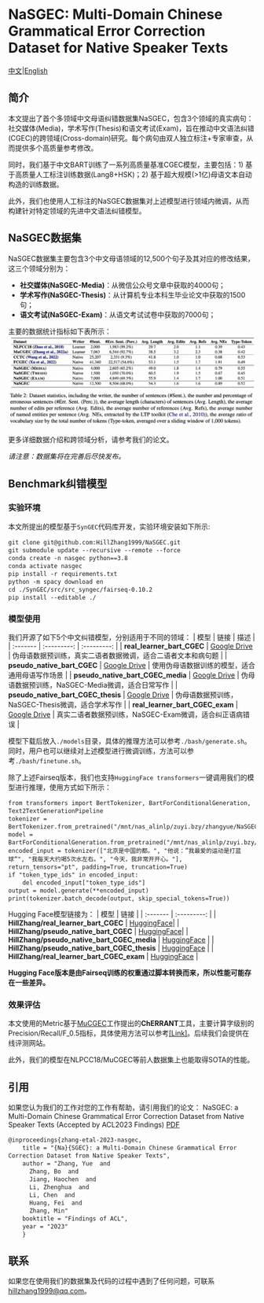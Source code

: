 # NaSGEC: Multi-Domain Chinese Grammatical Error Correction Dataset for Native Speaker Texts

[中文](./README.md)|[English](./README.en.md)
## 简介
本文提出了首个多领域中文母语纠错数据集NaSGEC，包含3个领域的真实病句：社交媒体(Media)，学术写作(Thesis)和语文考试(Exam)，旨在推动中文语法纠错(CGEC)的跨领域(Cross-domain)研究。每个病句由双人独立标注+专家审查，从而提供多个高质量参考修改。

同时，我们基于中文BART训练了一系列高质量基准CGEC模型，主要包括：1) 基于高质量人工标注训练数据(Lang8+HSK)；2) 基于超大规模(>1亿)母语文本自动构造的训练数据。

此外，我们也使用人工标注的NaSGEC数据集对上述模型进行领域内微调，从而构建针对特定领域的先进中文语法纠错模型。

## NaSGEC数据集
NaSGEC数据集主要包含3个中文母语领域的12,500个句子及其对应的修改结果，这三个领域分别为：

+ **社交媒体(NaSGEC-Media)**：从微信公众号文章中获取的4000句；
+ **学术写作(NaSGEC-Thesis)**：从计算机专业本科生毕业论文中获取的1500句；
+ **语文考试(NaSGEC-Exam)**：从语文考试试卷中获取的7000句；

主要的数据统计指标如下表所示：
![Data statistics](./pics/data_statistic.png)

更多详细数据介绍和跨领域分析，请参考我们的论文。

*请注意：数据集将在完善后尽快发布。*

## Benchmark纠错模型
### 实验环境
本文所提出的模型基于`SynGEC`代码库开发，实验环境安装如下所示:

```
git clone git@github.com:HillZhang1999/NaSGEC.git
git submodule update --recursive --remote --force
conda create -n nasgec python==3.8
conda activate nasgec
pip install -r requirements.txt
python -m spacy download en
cd ./SynGEC/src/src_syngec/fairseq-0.10.2
pip install --editable ./
```

### 模型使用
我们开源了如下5个中文纠错模型，分别适用于不同的领域：
| 模型 | 链接 | 描述 |
| :------- | :---------: | :---------: |
| **real_learner_bart_CGEC** | [Google Drive](https://drive.google.com/file/d/1AamhBi6vJ8RVzzHtr43Uaoqrm7_vPpuB/view?usp=share_link) | 伪母语数据预训练，真实二语者数据微调，适合二语者文本和病句题 |
| **pseudo_native_bart_CGEC** | [Google Drive](https://drive.google.com/file/d/1dKbrej1Eh_M1DFqtCvvSqso0QUUn9EvC/view?usp=share_link) | 使用伪母语数据训练的模型，适合通用母语写作场景 |
| **pseudo_native_bart_CGEC_media** | [Google Drive](https://drive.google.com/file/d/17dSnSEPq-eyWZ-Uck4G6fO8XwjNfxmDi/view?usp=share_link) | 伪母语数据预训练，NaSGEC-Media微调，适合日常写作 |
| **pseudo_native_bart_CGEC_thesis** | [Google Drive](https://drive.google.com/file/d/1J-BFDSxV4eQ2JvFEXdvI2AktZOxNd8rq/view?usp=share_link) | 伪母语数据预训练，NaSGEC-Thesis微调，适合学术写作 |
| **real_learner_bart_CGEC_exam** | [Google Drive](https://drive.google.com/file/d/1iQ0i7JMNXyoKjd5BdAfIPGg3QBLr9Lr3/view?usp=share_link) | 真实二语者数据预训练，NaSGEC-Exam微调，适合纠正语病错误 |

模型下载后放入`./models`目录，具体的推理方法可以参考`./bash/generate.sh`。
同时，用户也可以继续对上述模型进行微调训练，方法可以参考`./bash/finetune.sh`。

除了上述Fairseq版本，我们也支持`HuggingFace transformers`一键调用我们的模型进行推理，使用方式如下所示：

```
from transformers import BertTokenizer, BartForConditionalGeneration, Text2TextGenerationPipeline
tokenizer = BertTokenizer.from_pretrained("/mnt/nas_alinlp/zuyi.bzy/zhangyue/NaSGEC/models/real_learner_bart_CGEC")
model = BartForConditionalGeneration.from_pretrained("/mnt/nas_alinlp/zuyi.bzy/zhangyue/NaSGEC/models/real_learner_bart_CGEC")
encoded_input = tokenizer(["北京是中国的都。", "他说：”我最爱的运动是打蓝球“", "我每天大约喝5次水左右。", "今天，我非常开开心。"], return_tensors="pt", padding=True, truncation=True)
if "token_type_ids" in encoded_input:
    del encoded_input["token_type_ids"]
output = model.generate(**encoded_input)
print(tokenizer.batch_decode(output, skip_special_tokens=True))
```

Hugging Face模型链接为：
| 模型 | 链接 |
| :------- | :---------: |
| **HillZhang/real_learner_bart_CGEC** | [HuggingFace](https://huggingface.co/HillZhang/real_learner_bart_CGEC)|
| **HillZhang/pseudo_native_bart_CGEC** | [HuggingFace](https://huggingface.co/HillZhang/pseudo_native_bart_CGEC)|
| **HillZhang/pseudo_native_bart_CGEC_media** | [HuggingFace](https://huggingface.co/HillZhang/pseudo_native_bart_CGEC_media) |
| **HillZhang/pseudo_native_bart_CGEC_thesis** | [HuggingFace](https://huggingface.co/HillZhang/pseudo_native_bart_CGEC_thesis) |
| **HillZhang/real_learner_bart_CGEC_exam** | [HuggingFace](https://huggingface.co/HillZhang/real_learner_bart_CGEC_exam) |

**Hugging Face版本是由Fairseq训练的权重通过脚本转换而来，所以性能可能存在一些差异。**

### 效果评估
本文使用的Metric基于[MuCGEC](https://github.com/HillZhang1999/MuCGEC)工作提出的**ChERRANT**工具，主要计算字级别的Precision/Recall/F_0.5指标，具体使用方法可以参考[[Link]](https://github.com/HillZhang1999/MuCGEC/tree/main/scorers/ChERRANT)。后续我们会提供在线评测网站。

此外，我们的模型在NLPCC18/MuCGEC等前人数据集上也能取得SOTA的性能。

## 引用

如果您认为我们的工作对您的工作有帮助，请引用我们的论文：
NaSGEC: a Multi-Domain Chinese Grammatical Error Correction Dataset from Native Speaker Texts (Accepted by ACL2023 Findings) [PDF]()

```
@inproceedings{zhang-etal-2023-nasgec,
    title = "{Na}{SGEC}: a Multi-Domain Chinese Grammatical Error Correction Dataset from Native Speaker Texts",
    author = "Zhang, Yue  and
      Zhang, Bo  and
      Jiang, Haochen  and
      Li, Zhenghua  and
      Li, Chen  and
      Huang, Fei  and
      Zhang, Min"
    booktitle = "Findings of ACL",
    year = "2023"
    }
```

## 联系
如果您在使用我们的数据集及代码的过程中遇到了任何问题，可联系 hillzhang1999@qq.com。